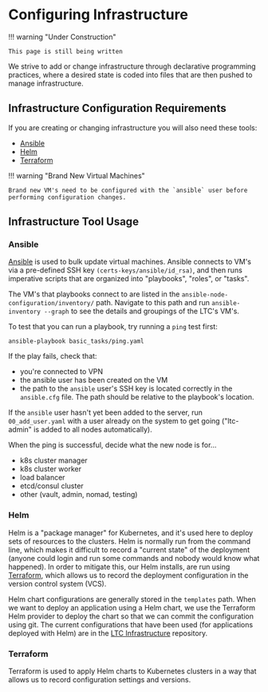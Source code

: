 # Configuring Infrastructure

!!! warning "Under Construction"

    This page is still being written

We strive to add or change infrastructure through declarative programming practices, where a desired state is coded into files that are then pushed to manage infrastructure.


## Infrastructure Configuration Requirements

If you are creating or changing infrastructure you will also need these tools:

- [Ansible](https://docs.ansible.com/ansible/latest/installation_guide/intro_installation.html#installing-and-upgrading-ansible-with-pip)
- [Helm](https://helm.sh/docs/intro/install/)
- [Terraform](https://www.terraform.io/downloads.html)


!!! warning "Brand New Virtual Machines"

    Brand new VM's need to be configured with the `ansible` user before performing configuration changes.


## Infrastructure Tool Usage


### Ansible

[Ansible](https://docs.ansible.com/ansible/latest/user_guide/intro_getting_started.html#intro-getting-started) is used to bulk update virtual machines. Ansible connects to VM's via a pre-defined SSH key `(certs-keys/ansible/id_rsa)`, and then runs imperative scripts that are organized into "playbooks", "roles", or "tasks".

The VM's that playbooks connect to are listed in the `ansible-node-configuration/inventory/` path. Navigate to this path and run `ansible-inventory --graph` to see the details and groupings of the LTC's VM's.

To test that you can run a playbook, try running a `ping` test first:

`ansible-playbook basic_tasks/ping.yaml`

If the play fails, check that:
- you're connected to VPN
- the ansible user has been created on the VM
- the path to the `ansible` user's SSH key is located correctly in the `ansible.cfg` file. The path should be relative to the playbook's location.

If the `ansible` user hasn't yet been added to the server, run `00_add_user.yaml` with a user already on the system to get going ("ltc-admin" is added to all nodes automatically).

When the ping is successful, decide what the new node is for...

* k8s cluster manager
* k8s cluster worker
* load balancer
* etcd/consul cluster
* other (vault, admin, nomad, testing)


### Helm

Helm is a "package manager" for Kubernetes, and it's used here to deploy sets of resources to the clusters. Helm is normally run from the command line, which makes it difficult to record a "current state" of the deployment (anyone could login and run some commands and nobody would know what happened). In order to mitigate this, our Helm installs, are run using [Terraform](https://www.terraform.io/docs/index.html), which allows us to record the deployment configuration in the version control system (VCS).

Helm chart configurations are generally stored in the `templates` path. When we want to deploy an application using a Helm chart, we use the Terraform Helm provider to deploy the chart so that we can commit the configuration using git. The current configurations that have been used (for applications deployed with Helm) are in the [LTC Infrastructure](https://issues.ltc.bcit.ca/ltc-infrastructure/ltc-infrastructure) repository.

### Terraform

Terraform is used to apply Helm charts to Kubernetes clusters in a way that allows us to record configuration settings and versions.
